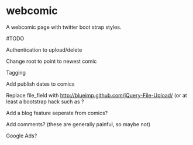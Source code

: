 webcomic
========

A webcomic page with twitter boot strap styles.


#TODO

Authentication to upload/delete

Change root to point to newest comic

Tagging

Add publish dates to comics

Replace file_field with http://blueimp.github.com/jQuery-File-Upload/ (or at least a bootstrap hack such as
?

Add a blog feature seperate from comics?

Add comments? (these are generally painful, so maybe not)

Google Ads?

